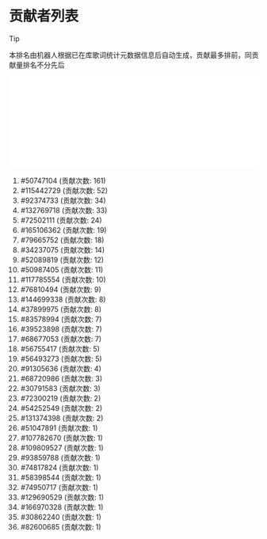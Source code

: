 # 贡献者列表

> [!TIP]
> 本排名由机器人根据已在库歌词统计元数据信息后自动生成，贡献最多排前，同贡献量排名不分先后

![贡献者头像画廊](./CONTRIBUTORS.svg)

1. #50747104 (贡献次数: 161)
2. #115442729 (贡献次数: 52)
3. #92374733 (贡献次数: 34)
4. #132769718 (贡献次数: 33)
5. #72502111 (贡献次数: 24)
6. #165106362 (贡献次数: 19)
7. #79665752 (贡献次数: 18)
8. #34237075 (贡献次数: 14)
9. #52089819 (贡献次数: 12)
10. #50987405 (贡献次数: 11)
11. #117785554 (贡献次数: 10)
12. #76810494 (贡献次数: 9)
13. #144699338 (贡献次数: 8)
14. #37899975 (贡献次数: 8)
15. #83578994 (贡献次数: 7)
16. #39523898 (贡献次数: 7)
17. #68677053 (贡献次数: 7)
18. #56755417 (贡献次数: 5)
19. #56493273 (贡献次数: 5)
20. #91305636 (贡献次数: 4)
21. #68720986 (贡献次数: 3)
22. #30791583 (贡献次数: 3)
23. #72300219 (贡献次数: 2)
24. #54252549 (贡献次数: 2)
25. #131374398 (贡献次数: 2)
26. #51047891 (贡献次数: 1)
27. #107782670 (贡献次数: 1)
28. #109809527 (贡献次数: 1)
29. #93859788 (贡献次数: 1)
30. #74817824 (贡献次数: 1)
31. #58398544 (贡献次数: 1)
32. #74950717 (贡献次数: 1)
33. #129690529 (贡献次数: 1)
34. #166970328 (贡献次数: 1)
35. #30862240 (贡献次数: 1)
36. #82600685 (贡献次数: 1)
